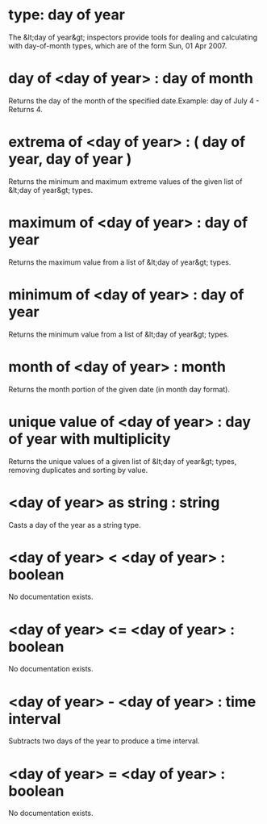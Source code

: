 # type: day of year

The &amp;lt;day of year&amp;gt; inspectors provide tools for dealing and calculating with day-of-month types, which are of the form Sun, 01 Apr 2007.

# day of &lt;day of year&gt; : day of month

Returns the day of the month of the specified date.Example: day of July 4 - Returns 4.

# extrema of &lt;day of year&gt; : ( day of year, day of year )

Returns the minimum and maximum extreme values of the given list of &amp;lt;day of year&amp;gt; types.

# maximum of &lt;day of year&gt; : day of year

Returns the maximum value from a list of &amp;lt;day of year&amp;gt; types.

# minimum of &lt;day of year&gt; : day of year

Returns the minimum value from a list of &amp;lt;day of year&amp;gt; types.

# month of &lt;day of year&gt; : month

Returns the month portion of the given date (in month day format).

# unique value of &lt;day of year&gt; : day of year with multiplicity

Returns the unique values of a given list of &amp;lt;day of year&amp;gt; types, removing duplicates and sorting by value.

# &lt;day of year&gt; as string : string

Casts a day of the year as a string type.

# &lt;day of year&gt; &lt; &lt;day of year&gt; : boolean

No documentation exists.

# &lt;day of year&gt; &lt;= &lt;day of year&gt; : boolean

No documentation exists.

# &lt;day of year&gt; - &lt;day of year&gt; : time interval

Subtracts two days of the year to produce a time interval.

# &lt;day of year&gt; = &lt;day of year&gt; : boolean

No documentation exists.

